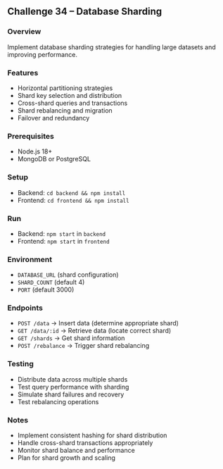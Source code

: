 ## Challenge 34 – Database Sharding

### Overview
Implement database sharding strategies for handling large datasets and improving performance.

### Features
- Horizontal partitioning strategies
- Shard key selection and distribution
- Cross-shard queries and transactions
- Shard rebalancing and migration
- Failover and redundancy

### Prerequisites
- Node.js 18+
- MongoDB or PostgreSQL

### Setup
- Backend: `cd backend && npm install`
- Frontend: `cd frontend && npm install`

### Run
- Backend: `npm start` in `backend`
- Frontend: `npm start` in `frontend`

### Environment
- `DATABASE_URL` (shard configuration)
- `SHARD_COUNT` (default 4)
- `PORT` (default 3000)

### Endpoints
- `POST /data` → Insert data (determine appropriate shard)
- `GET /data/:id` → Retrieve data (locate correct shard)
- `GET /shards` → Get shard information
- `POST /rebalance` → Trigger shard rebalancing

### Testing
- Distribute data across multiple shards
- Test query performance with sharding
- Simulate shard failures and recovery
- Test rebalancing operations

### Notes
- Implement consistent hashing for shard distribution
- Handle cross-shard transactions appropriately
- Monitor shard balance and performance
- Plan for shard growth and scaling